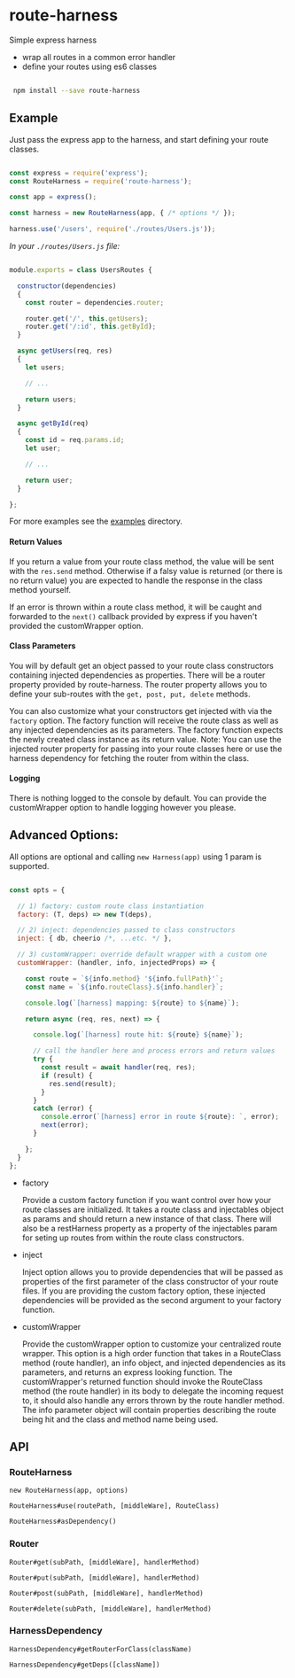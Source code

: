 # route-harness

Simple express harness

- wrap all routes in a common error handler
- define your routes using es6 classes

```bash

 npm install --save route-harness

```


## Example

Just pass the express app to the harness, and start defining your route classes.

```javascript

const express = require('express');
const RouteHarness = require('route-harness');

const app = express();

const harness = new RouteHarness(app, { /* options */ });

harness.use('/users', require('./routes/Users.js'));


```


_In your `./routes/Users.js` file:_

```javascript

module.exports = class UsersRoutes {

  constructor(dependencies)
  {
    const router = dependencies.router;

    router.get('/', this.getUsers);
    router.get('/:id', this.getById);
  }

  async getUsers(req, res)
  {
    let users;

    // ...

    return users;
  }

  async getById(req)
  {
    const id = req.params.id;
    let user;

    // ...

    return user;
  }

};
```

For more examples see the [examples](https://github.com/William-Olson/route-harness/tree/master/examples) directory.

#### Return Values

If you return a value from your route class method, the value will be sent with the `res.send` method. Otherwise if a falsy value is returned (or there is no return value) you are expected to handle the response in the class method yourself.

If an error is thrown within a route class method, it will be caught and forwarded to the `next()` callback provided by express if you haven't provided the customWrapper option.

#### Class Parameters

You will by default get an object passed to your route class constructors containing injected dependencies as properties. There will be a router property provided by route-harness. The router property allows you to define your sub-routes with the `get, post, put, delete` methods.

You can also customize what your constructors get injected with via the `factory` option.  The factory function will receive the route class as well as any injected dependencies as its parameters. The factory function expects the newly created class instance as its return value.  Note: You can use the injected router property for passing into your route classes here or use the harness dependency for fetching the router from within the class.

#### Logging

There is nothing logged to the console by default.  You can provide the customWrapper option to handle logging however you please.

## Advanced Options:

All options are optional and calling `new Harness(app)` using 1 param is supported.

```javascript

const opts = {

  // 1) factory: custom route class instantiation
  factory: (T, deps) => new T(deps),

  // 2) inject: dependencies passed to class constructors
  inject: { db, cheerio /*, ...etc. */ },

  // 3) customWrapper: override default wrapper with a custom one
  customWrapper: (handler, info, injectedProps) => {

    const route = `${info.method} '${info.fullPath}'`;
    const name = `${info.routeClass}.${info.handler}`;

    console.log(`[harness] mapping: ${route} to ${name}`);

    return async (req, res, next) => {

      console.log(`[harness] route hit: ${route} ${name}`);

      // call the handler here and process errors and return values
      try {
        const result = await handler(req, res);
        if (result) {
          res.send(result);
        }
      }
      catch (error) {
        console.error(`[harness] error in route ${route}: `, error);
        next(error);
      }

    };
  }
};

```

- factory

  Provide a custom factory function if you want control over how your route classes are initialized. It takes a route class and injectables object as params and should return a new instance of that class. There will also be a restHarness property as a property of the injectables param for seting up routes from within the route class constructors.

- inject

  Inject option allows you to provide dependencies that will be passed as properties of the first parameter of the class constructor of your route files. If you are providing the custom factory option, these injected dependencies will be provided as the second argument to your factory function.

- customWrapper

  Provide the customWrapper option to customize your centralized route wrapper. This option is a high order function that takes in a RouteClass method (route handler), an info object, and injected dependencies as its parameters, and returns an express looking function.  The customWrapper's returned function should invoke the RouteClass method (the route handler) in its body to delegate the incoming request to, it should also handle any errors thrown by the route handler method. The info parameter object will contain properties describing the route being hit and the class and method name being used.


## API

### RouteHarness

`new RouteHarness(app, options)`

`RouteHarness#use(routePath, [middleWare], RouteClass)`

`RouteHarness#asDependency()`


### Router

`Router#get(subPath, [middleWare], handlerMethod)`

`Router#put(subPath, [middleWare], handlerMethod)`

`Router#post(subPath, [middleWare], handlerMethod)`

`Router#delete(subPath, [middleWare], handlerMethod)`

### HarnessDependency

`HarnessDependency#getRouterForClass(className)`

`HarnessDependency#getDeps([className])`

